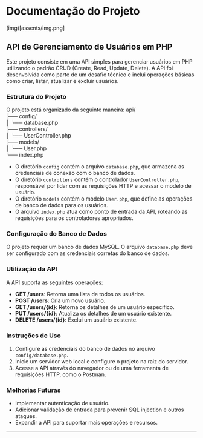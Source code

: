 # Documentação do Projeto
(img)[assents/img.png]
## API de Gerenciamento de Usuários em PHP

Este projeto consiste em uma API simples para gerenciar usuários em PHP utilizando o padrão CRUD (Create, Read, Update, Delete). A API foi desenvolvida como parte de um desafio técnico e inclui operações básicas como criar, listar, atualizar e excluir usuários.

### Estrutura do Projeto

O projeto está organizado da seguinte maneira:
api/ <br>
├── config/ <br>
│ └── database.php <br>
├── controllers/ <br>
│ └── UserController.php <br>
├── models/ <br>
│ └── User.php <br>
└── index.php <br>


- O diretório `config` contém o arquivo `database.php`, que armazena as credenciais de conexão com o banco de dados.
- O diretório `controllers` contém o controlador `UserController.php`, responsável por lidar com as requisições HTTP e acessar o modelo de usuário.
- O diretório `models` contém o modelo `User.php`, que define as operações de banco de dados para os usuários.
- O arquivo `index.php` atua como ponto de entrada da API, roteando as requisições para os controladores apropriados.

### Configuração do Banco de Dados

O projeto requer um banco de dados MySQL. O arquivo `database.php` deve ser configurado com as credenciais corretas do banco de dados.

### Utilização da API

A API suporta as seguintes operações:

- **GET /users**: Retorna uma lista de todos os usuários.
- **POST /users**: Cria um novo usuário.
- **GET /users/{id}**: Retorna os detalhes de um usuário específico.
- **PUT /users/{id}**: Atualiza os detalhes de um usuário existente.
- **DELETE /users/{id}**: Exclui um usuário existente.

### Instruções de Uso

1. Configure as credenciais do banco de dados no arquivo `config/database.php`.
2. Inicie um servidor web local e configure o projeto na raiz do servidor.
3. Acesse a API através do navegador ou de uma ferramenta de requisições HTTP, como o Postman.

### Melhorias Futuras

- Implementar autenticação de usuário.
- Adicionar validação de entrada para prevenir SQL injection e outros ataques.
- Expandir a API para suportar mais operações e recursos.

---




